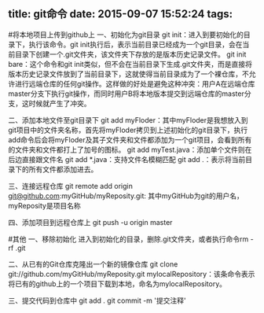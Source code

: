 title: git命令
date: 2015-09-07 15:52:24
tags:
---
#将本地项目上传到github上
一、初始化为git目录
git init：进入到要初始化的目录下，执行该命令。git init执行后，表示当前目录已经成为一个git目录，会在当前目录下创建一个.git文件夹，该文件夹下存放的是版本历史记录文件。
git init bare：这个命令和git init类似，但不会在当前目录下生成.git文件夹，而是直接将版本历史记录文件放到了当前目录下，这就使得当前目录成为了一个裸仓库，不允许进行远端仓库的任何git操作。这样做的好处是避免这种冲突：用户A在远端仓库master分支下执行git操作，而同时用户B将本地版本提交到远端仓库的master分支，这时候就产生了冲突。

二、添加本地文件至git目录下
git add myFloder：其中myFloder是我想放入到git项目中的文件夹名称，首先将myFloder拷贝到上述初始化的git目录下，执行add命令后会将myFloder及其子文件夹和文件都添加为一个git项目，会看到所有的文件夹和文件都打上了加号的图标。
git add myTest.java：添加单个文件则在后边直接跟文件名
git add *.java：支持文件名模糊匹配
git add .：表示将当前目录下的所有文件都添加进去。

三、连接远程仓库
git remote add origin git@github.com:myGitHub/myReposity.git: 其中myGitHub为git的用户名，myReposity是项目名称

四、添加项目到远程仓库上
git push -u origin master

#其他
一、移除初始化
进入到初始化的目录，删除.git文件夹，或者执行命令rm -rf .git

二、从已有的Git仓库克隆出一个新的镜像仓库
git clone git://github.com/myGitHub/myReposity.git mylocalRepository：该条命令表示将已有的github上的一个项目下载到本地，命名为mylocalRepository。

三、提交代码到仓库中
git add .
git commit -m  '提交注释' 


